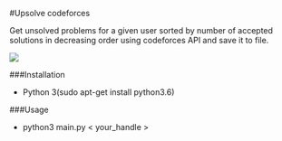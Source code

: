 #Upsolve codeforces

Get unsolved problems for a given user sorted by number of accepted solutions in decreasing order using codeforces API and save it to file.

![](https://drive.google.com/open?id=1EGDPwkcHlzu8kcQlgLpNaBwZG0xTWEE9)

###Installation

- Python 3(sudo apt-get install python3.6)

###Usage

- python3 main.py < your_handle >